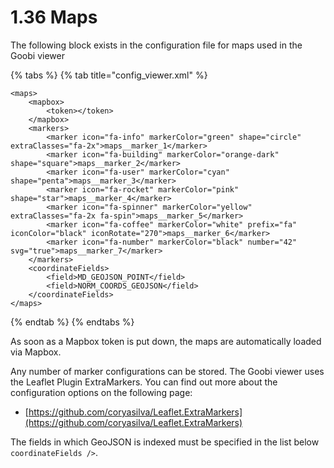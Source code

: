 # 1.36 Maps

The following block exists in the configuration file for maps used in the Goobi viewer

{% tabs %}
{% tab title="config\_viewer.xml" %}
```markup
<maps>
    <mapbox>
        <token></token>
    </mapbox>
    <markers>
        <marker icon="fa-info" markerColor="green" shape="circle" extraClasses="fa-2x">maps__marker_1</marker>
        <marker icon="fa-building" markerColor="orange-dark" shape="square">maps__marker_2</marker>
        <marker icon="fa-user" markerColor="cyan"  shape="penta">maps__marker_3</marker>
        <marker icon="fa-rocket" markerColor="pink"  shape="star">maps__marker_4</marker>
        <marker icon="fa-spinner" markerColor="yellow" extraClasses="fa-2x fa-spin">maps__marker_5</marker>
        <marker icon="fa-coffee" markerColor="white" prefix="fa" iconColor="black" iconRotate="270">maps__marker_6</marker>
        <marker icon="fa-number" markerColor="black" number="42" svg="true">maps__marker_7</marker>
    </markers>
    <coordinateFields>
        <field>MD_GEOJSON_POINT</field>
        <field>NORM_COORDS_GEOJSON</field>
    </coordinateFields>
</maps>
```
{% endtab %}
{% endtabs %}

As soon as a Mapbox token is put down, the maps are automatically loaded via Mapbox. 

Any number of marker configurations can be stored. The Goobi viewer uses the Leaflet Plugin ExtraMarkers. You can find out more about the configuration options on the following page: 

* [https://github.com/coryasilva/Leaflet.ExtraMarkers](https://github.com/coryasilva/Leaflet.ExtraMarkers)

The fields in which GeoJSON is indexed must be specified in the list below `coordinateFields />`.

